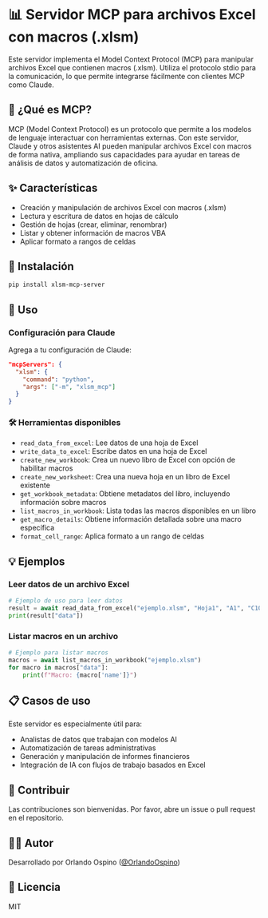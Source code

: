 # 📊 Servidor MCP para archivos Excel con macros (.xlsm)

Este servidor implementa el Model Context Protocol (MCP) para manipular archivos Excel que contienen macros (.xlsm). Utiliza el protocolo stdio para la comunicación, lo que permite integrarse fácilmente con clientes MCP como Claude.

## 🌟 ¿Qué es MCP?

MCP (Model Context Protocol) es un protocolo que permite a los modelos de lenguaje interactuar con herramientas externas. Con este servidor, Claude y otros asistentes AI pueden manipular archivos Excel con macros de forma nativa, ampliando sus capacidades para ayudar en tareas de análisis de datos y automatización de oficina.

## ✨ Características

- Creación y manipulación de archivos Excel con macros (.xlsm)
- Lectura y escritura de datos en hojas de cálculo
- Gestión de hojas (crear, eliminar, renombrar)
- Listar y obtener información de macros VBA
- Aplicar formato a rangos de celdas

## 🔧 Instalación

```bash
pip install xlsm-mcp-server
```

## 📝 Uso

### Configuración para Claude

Agrega a tu configuración de Claude:

```json
"mcpServers": {
  "xlsm": {
    "command": "python",
    "args": ["-m", "xlsm_mcp"]
  }
}
```

### 🛠️ Herramientas disponibles

- `read_data_from_excel`: Lee datos de una hoja de Excel
- `write_data_to_excel`: Escribe datos en una hoja de Excel
- `create_new_workbook`: Crea un nuevo libro de Excel con opción de habilitar macros
- `create_new_worksheet`: Crea una nueva hoja en un libro de Excel existente
- `get_workbook_metadata`: Obtiene metadatos del libro, incluyendo información sobre macros
- `list_macros_in_workbook`: Lista todas las macros disponibles en un libro
- `get_macro_details`: Obtiene información detallada sobre una macro específica
- `format_cell_range`: Aplica formato a un rango de celdas

## 💡 Ejemplos

### Leer datos de un archivo Excel

```python
# Ejemplo de uso para leer datos
result = await read_data_from_excel("ejemplo.xlsm", "Hoja1", "A1", "C10")
print(result["data"])
```

### Listar macros en un archivo

```python
# Ejemplo para listar macros
macros = await list_macros_in_workbook("ejemplo.xlsm")
for macro in macros["data"]:
    print(f"Macro: {macro['name']}")
```

## 📋 Casos de uso

Este servidor es especialmente útil para:
- Analistas de datos que trabajan con modelos AI
- Automatización de tareas administrativas
- Generación y manipulación de informes financieros
- Integración de IA con flujos de trabajo basados en Excel

## 👥 Contribuir

Las contribuciones son bienvenidas. Por favor, abre un issue o pull request en el repositorio.

## 👨‍💻 Autor

Desarrollado por Orlando Ospino ([@OrlandoOspino](https://github.com/orlando2019))

## 📄 Licencia

MIT